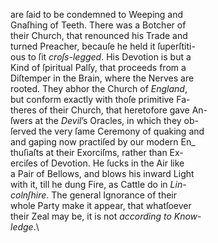 are ſaid to be condemned to Weeping and\
Gnaſhing of Teeth.  There was a Botcher of\
their Church, that renounced his Trade and\
turned Preacher, becauſe he held it ſuperſtiti-\
ous to ſit *croſs-legged*.  His Devotion is but a\
Kind of ſpiritual Palſy, that proceeds from a\
Diſtemper in the Brain, where the Nerves are\
rooted.  They abhor the Church of *England*,\
but conform exactly with thoſe primitive Fa-\
theres of their Church, that heretofore gave An-\
ſwers at the *Devil*’s Oracles, in which they ob-\
ſerved the very ſame Ceremony of quaking and\
and gaping now practiſed by our modern En_\
thuſiaſts at their Exorciſms, rather than Ex-\
erciſes of Devotion.  He ſucks in the Air like\
a Pair of Bellows, and blows his inward Light\
with it, till he dung Fire, as Cattle do in *Lin*-\
*colnſhire*.  The general Ignorance of their\
whole Party make it appear, that whatſoever\
their Zeal may be, it is not *according to Know*-\
*ledge*.\
